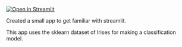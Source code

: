 [![Open in Streamlit](https://static.streamlit.io/badges/streamlit_badge_black_white.svg)](https://share.streamlit.io/wolfjee/test-app/main/streamlit-test.py)

Created a small app to get familiar with streamlit.

This app uses the sklearn dataset of Irises for making a classification model.
